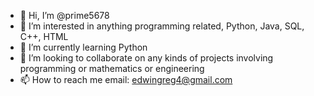- 👋 Hi, I’m @prime5678
- 👀 I’m interested in anything programming related, Python, Java, SQL, C++, HTML
- 🌱 I’m currently learning Python
- 💞️ I’m looking to collaborate on any kinds of projects involving programming or mathematics or engineering
- 📫 How to reach me email: edwingreg4@gmail.com

<!---
prime5678/prime5678 is a ✨ special ✨ repository because its `README.md` (this file) appears on your GitHub profile.
You can click the Preview link to take a look at your changes.
--->
